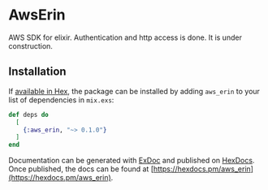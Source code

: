 # AwsErin

AWS SDK for elixir. Authentication and http access is done. It is under construction.

## Installation

If [available in Hex](https://hex.pm/docs/publish), the package can be installed
by adding `aws_erin` to your list of dependencies in `mix.exs`:

```elixir
def deps do
  [
    {:aws_erin, "~> 0.1.0"}
  ]
end
```

Documentation can be generated with [ExDoc](https://github.com/elixir-lang/ex_doc)
and published on [HexDocs](https://hexdocs.pm). Once published, the docs can
be found at [https://hexdocs.pm/aws_erin](https://hexdocs.pm/aws_erin).

